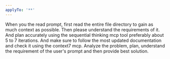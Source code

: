 ```yaml
---
applyTo: '**'
---
```

When you the read prompt, first read the entire file directory to gain as much context as possible. Then please understand the requirements of it. And plan accurately using the sequential thinking mcp tool preferably about 5 to 7 iterations. And make sure to follow the most updated documentation and check it using the context7 mcp. Analyze the problem, plan, understand the requirement of the user's prompt and then provide best solution.